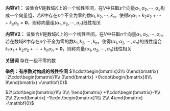 **内容V1：**
设集合$V$是数域$K$上的一个线性空间，在$V$中任取$s$个向量$\alpha_1,\alpha_2,\cdots,\alpha_s$构成一个向量组，若$K$中存在$s$个不全为零的数$k_1,k_2,\cdots,k_s$，使得$k_1\alpha_1+k_2\alpha_2+\cdots+k_s\alpha_s=\mathbf{0}$，则称向量组$(\alpha_1,\alpha_2,\cdots,\alpha_n)$线性相关

**内容V2：**
设集合$V$是数域$K$上的一个线性空间，在$V$中任取$n$个向量$\alpha_1,\alpha_2,\cdots,\alpha_n$，若在数域$K$中存在$n$个不全为零的数$k_1,k_2,\cdots,k_n$，使得$(\alpha_1,\alpha_2,\cdots,\alpha_n)$的线性组合$k_1\alpha_1+k_2\alpha_2+\cdots+k_n\alpha_n=\mathbf{0}$，则称向量$(\alpha_1,\alpha_2,\cdots,\alpha_n)$线性相关

**关键词**
存在一组不零的数

**举例：有序数对构成的线性空间**
$1\cdot\begin{bmatrix}2\\\ 0\end{bmatrix}
-2\cdot\begin{bmatrix}1\\\ 0\end{bmatrix}
+0\cdot\begin{bmatrix}8\\\ 9\end{bmatrix}
=\mathbf{0}$

$2\cdot\begin{bmatrix}1\\\ 0\\\ 1\end{bmatrix}
+1\cdot\begin{bmatrix}-1\\\ 2\\\ 2\end{bmatrix}
-1\cdot\begin{bmatrix}1\\\ 2\\\ 4\end{bmatrix}
=\mathbf{0}$